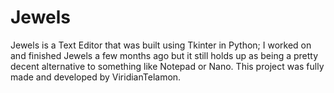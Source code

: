 # Jewels
Jewels is a Text Editor that was built using Tkinter in Python; I worked on and finished Jewels a few months ago but it still holds up as being a pretty decent alternative to something like Notepad or Nano.  This project was fully made and developed by ViridianTelamon.

